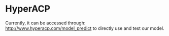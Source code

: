 # HyperACP
Currently, it can be accessed through: http://www.hyperacp.com/model_predict to directly use and test our model.
